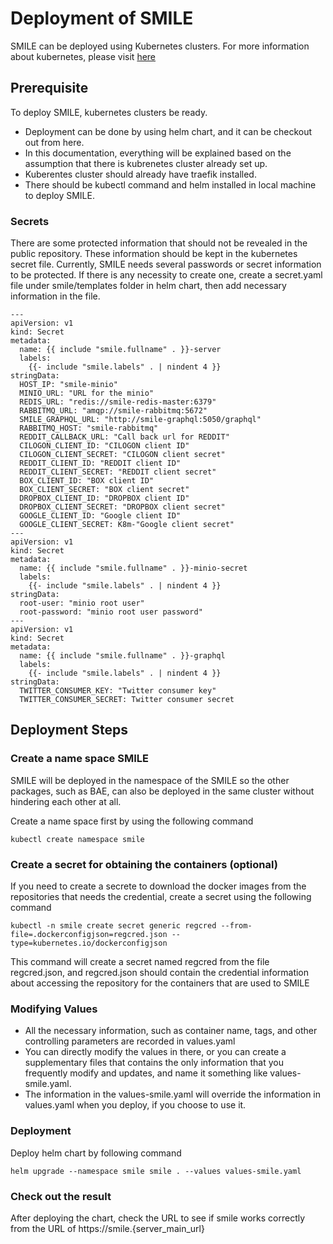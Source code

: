 # Deployment of SMILE
SMILE can be deployed using Kubernetes clusters. 
For more information about kubernetes, please visit [here](https://kubernetes.io/)

## Prerequisite
To deploy SMILE, kubernetes clusters be ready. 
- Deployment can be done by using helm chart, and it can be checkout out from here.
- In this documentation, everything will be explained based on the assumption 
that there is kubrenetes cluster already set up.
- Kuberentes cluster should already have traefik installed.
- There should be kubectl command and helm installed in local machine to deploy SMILE.

### Secrets
There are some protected information that should not be revealed in the public repository.
These information should be kept in the kubernetes secret file. 
Currently, SMILE needs several passwords or secret information to be protected.
If there is any necessity to create one, create a secret.yaml file under smile/templates folder in helm chart, 
then add necessary information in the file.
```angular2svg
---
apiVersion: v1
kind: Secret
metadata:
  name: {{ include "smile.fullname" . }}-server
  labels:
    {{- include "smile.labels" . | nindent 4 }}
stringData:
  HOST_IP: "smile-minio"
  MINIO_URL: "URL for the minio"
  REDIS_URL: "redis://smile-redis-master:6379"
  RABBITMQ_URL: "amqp://smile-rabbitmq:5672"
  SMILE_GRAPHQL_URL: "http://smile-graphql:5050/graphql"
  RABBITMQ_HOST: "smile-rabbitmq"
  REDDIT_CALLBACK_URL: "Call back url for REDDIT"
  CILOGON_CLIENT_ID: "CILOGON client ID"
  CILOGON_CLIENT_SECRET: "CILOGON client secret"
  REDDIT_CLIENT_ID: "REDDIT client ID"
  REDDIT_CLIENT_SECRET: "REDDIT client secret"
  BOX_CLIENT_ID: "BOX client ID"
  BOX_CLIENT_SECRET: "BOX client secret"
  DROPBOX_CLIENT_ID: "DROPBOX client ID"
  DROPBOX_CLIENT_SECRET: "DROPBOX client secret"
  GOOGLE_CLIENT_ID: "Google client ID"
  GOOGLE_CLIENT_SECRET: K8m-"Google client secret"
---
apiVersion: v1
kind: Secret
metadata:
  name: {{ include "smile.fullname" . }}-minio-secret
  labels:
    {{- include "smile.labels" . | nindent 4 }}
stringData:
  root-user: "minio root user"
  root-password: "minio root user password"
---
apiVersion: v1
kind: Secret
metadata:
  name: {{ include "smile.fullname" . }}-graphql
  labels:
    {{- include "smile.labels" . | nindent 4 }}
stringData:
  TWITTER_CONSUMER_KEY: "Twitter consumer key"
  TWITTER_CONSUMER_SECRET: Twitter consumer secret
```

## Deployment Steps

### Create a name space SMILE
SMILE will be deployed in the namespace of the SMILE so the other packages, 
such as BAE, can also be deployed in the same cluster without hindering each other at all.

Create a name space first by using the following command 
```angular2svg
kubectl create namespace smile
```

### Create a secret for obtaining the containers (optional)
If you need to create a secrete to download the docker images from the repositories that needs the credential,
create a secret using the following command
```angular2svg
kubectl -n smile create secret generic regcred --from-file=.dockerconfigjson=regcred.json --type=kubernetes.io/dockerconfigjson
```
This command will create a secret named regcred from the file regcred.json,
and regcred.json should contain the credential information about accessing the repository for the containers that are used to SMILE

### Modifying Values
- All the necessary information, such as container name, tags, and other controlling parameters are recorded in values.yaml
- You can directly modify the values in there, 
or you can create a supplementary files that contains the only information that you frequently modify and updates, 
and name it something like values-smile.yaml.
- The information in the values-smile.yaml will override the information in values.yaml when you deploy, 
if you choose to use it. 

### Deployment
Deploy helm chart by following command
```angular2svg
helm upgrade --namespace smile smile . --values values-smile.yaml
```

### Check out the result
After deploying the chart, check the URL to see if smile works correctly from the URL of
https://smile.{server_main_url}